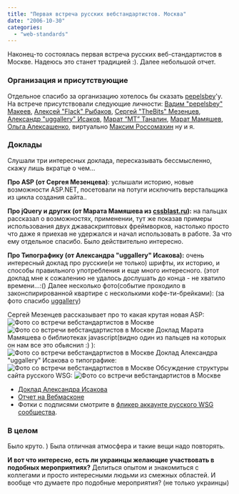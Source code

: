 ```yaml
---
title: "Первая встреча русских вебстандартистов. Москва"
date: "2006-10-30"
categories: 
  - "web-standards"
---
```


Наконец-то состоялась первая встреча русских веб-стандартистов в Москве. Надеюсь это станет традицией :). Далее небольшой отчет.

### Организация и присутствующие

Отдельное спасибо за организацию хотелось бы сказать [pepelsbey](http://pepelsbey.net/)'у. На встрече присутствовали следующие личности: [Вадим "pepelsbey" Макеев](http://pepelsbey.net), [Алексей "Flack" Рыбаков](http://flack.ru/), [Сергей "TheBits" Мезенцев](http://linkedin.com/in/thebits/), [Александр "uggallery" Исаков](http://uggallery.audiopeace.ru/), [Марат “MT” Таналин](http://mtonly.livejournal.com), [Марат Мамяшев](http://www.cssblast.ru/), [Ольга Алексашенко](http://linkedin.com/in/tachisis), виртуально [Максим Россомахин](http://webmascon.com/) ну и я.

### Доклады

Слушали три интересных доклада, пересказывать бессмысленно, скажу лишь вкратце о чем...

**Про ASP (от Сергея Мезенцева)**: услышали историю, новые возможности ASP.NET, посетовали на потуги исключить верстальщика из цикла создания сайта..

**Про jQuery и других (от Марата Мамяшева из [cssblast.ru](http://cssblast.ru/)):** на пальцах рассказал о возможностях, применении, тут же показав примеры использования двух джаваскриптовых фреймворков, настолько просто что даже я приехав не удержался и начал использовать в работе. За что ему отдельное спасибо. Было действительно интересно.

**Про Типографику (от Александра "uggallery" Исакова):** очень интересный доклад про русские(и не только) шрифты, их историю, и способы правильного употребления и еще много интересного. (этот доклад мне к сожалению не удалось дослушать до конца - не хватило времени...:() Далее несколько фото(событие проходило в законспирированной квартире с несколькими кофе-ти-брейками): (за фото спасибо [uggallery](http://uggallery.audiopeace.ru/))

Сергей Мезенцев рассказывает про то какая крутая новая ASP: ![Фото со встречи вебстандартистов в Москве](/images/wsg/1.jpg) ![Фото со встречи вебстандартистов в Москве](/images/wsg/2.jpg) Доклад Марата Мамяшева о библиотеках javascript(видно один из пальцев на которых он нам все это обьяснил :) ): ![Фото со встречи вебстандартистов в Москве](/images/wsg/3.jpg) Доклад Александра "uggallery" Исакова о типографике: ![Фото со встречи вебстандартистов в Москве](/images/wsg/5.jpg) Обсуждение структуры сайта русского WSG: ![Фото со встречи вебстандартистов в Москве](/images/wsg/4.jpg)

- [Доклад Александра Исакова](http://uggallery.audiopeace.ru/2006/11/03/tipografika-wsg)
- [Отчет на Вебмасконе](http://www.webmascon.com/daily/?postid=200)
- Фотки с подписями смотрите в [фликер аккаунте русского WSG сообщества](http://www.flickr.com/photos/wsg-russia/).

### В целом

Было круто. ) Была отличная атмосфера и такие вещи надо повторять.

**И вот что интересно, есть ли украинцы желающие участвовать в подобных мероприятиях?** Делиться опытом и знакомиться с коллегами и просто интересными людьми из смежных областей. И вообще что думаете про подобные мероприятия? (не только украинцы)
